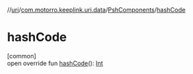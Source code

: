 //[uri](../../../index.md)/[com.motorro.keeplink.uri.data](../index.md)/[PshComponents](index.md)/[hashCode](hash-code.md)

# hashCode

[common]\
open override fun [hashCode](hash-code.md)(): [Int](https://kotlinlang.org/api/latest/jvm/stdlib/kotlin/-int/index.html)
